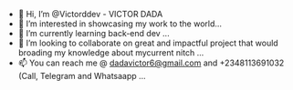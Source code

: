 - 👋 Hi, I’m @Victorddev - VICTOR DADA
- 👀 I’m interested in showcasing my work to the world...
- 🌱 I’m currently learning back-end dev ...
- 💞️ I’m looking to collaborate on great and impactful project that would broading my knowledge about mycurrent nitch ...
- 📫 You can reach me @ dadavictor6@gmail.com and +2348113691032 (Call, Telegram and Whatsaapp ...

<!---
Victorddev/ is a ✨ special ✨ repository because its `README.md` (this file) appears on your GitHub profile.
You can click the Preview link to take a look at your changes.
--->
